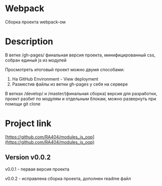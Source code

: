 # Webpack
Сборка проекта webpack-ом

# Description
В ветке /gh-pages/ финальная версия проекта, минифицированный css, собран единый js из модулей

Просмотреть итоговый проект можно двумя способами:

1. На GitHub Environment - View deployment
2. Разместив файлы из ветки gh-pages у себя на сервере

В ветках /develop/ и /master/(финальная сборка) версия для разработки, проект разбит по модулям и отдельным блокам, можно развернуть при помощи git clone

# Project link 
[https://github.com/RA404/modules_js_oop](https://github.com/RA404/modules_js_oop)

## Version v0.0.2
v0.0.1 - первая версия проекта

v0.0.2 - исправлена сборка проекта, дополнен readme файл

